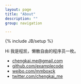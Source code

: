 ```yaml
---
layout: page
title: "About"
description: ""
group: navigation

---
```

{% include JB/setup %}

Hi 我是程凯，懒散自由的程序员一枚。
<div>
    <ul>
        <li class="contact"><a href="mailto:chengkai.me@gmail.com">chengkai.me@gmail.com</a></li>
        <li class="github"><a href="http://github.com/examplecode/" rel="me">github.com/examplecode</a></li>
        <li class="twitter"><a href="http://twitter.com/chengkai_me/" rel="me">weibo.com/mmboxck</a></li>
        <li class="twitter"><a href="http://twitter.com/chengkai_me/" rel="me">twitter.com/chengkai_me</a></li>
        <!-- <li class="rss"><a href="http://feeds.feedburner.com/">Subscribe to RSS Feed</a></li> -->
    </ul>
</div>